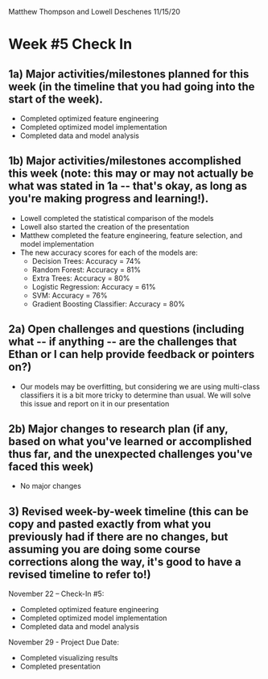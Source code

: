 Matthew Thompson and Lowell Deschenes
11/15/20

# Week #5 Check In

## 1a)  Major activities/milestones planned for this week (in the timeline that you had going into the start of the week).

* Completed optimized feature engineering
* Completed optimized model implementation
* Completed data and model analysis


## 1b)  Major activities/milestones accomplished this week (note: this may or may not actually be what was stated in 1a -- that's okay, as long as you're making progress and learning!).

* Lowell completed the statistical comparison of the models
* Lowell also started the creation of the presentation
* Matthew completed the feature engineering, feature selection, and model implementation
* The new accuracy scores for each of the models are:
  * Decision Trees: Accuracy = 74%
  * Random Forest: Accuracy = 81%
  * Extra Trees: Accuracy = 80%
  * Logistic Regression: Accuracy = 61%
  * SVM: Accuracy = 76%
  * Gradient Boosting Classifier: Accuracy = 80%


## 2a)  Open challenges and questions (including what -- if anything -- are the challenges that Ethan or I can help provide feedback or pointers on?)
* Our models may be overfitting, but considering we are using multi-class classifiers it is a bit more tricky to determine than usual. We will solve this issue and report on it in our presentation


## 2b)  Major changes to research plan (if any, based on what you've learned or accomplished thus far, and the unexpected challenges you've faced this week)
* No major changes


## 3) Revised week-by-week timeline (this can be copy and pasted exactly from what you previously had if there are no changes, but assuming you are doing some course corrections along the way, it's good to have a revised timeline to refer to!)

November 22 – Check-In #5:
* Completed optimized feature engineering
* Completed optimized model implementation
* Completed data and model analysis

November 29 - Project Due Date:
* Completed visualizing results
* Completed presentation
